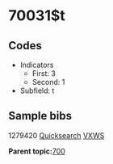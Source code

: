 # 70031$t

## Codes

-   Indicators
    -   First: 3
    -   Second: 1
-   Subfield: t

## Sample bibs

1279420 [Quicksearch](https://search.library.yale.edu/catalog/1279420) [VXWS](http://prodorbis.library.yale.edu:7014/vxws/GetHoldingsService?bibId=1279420)

**Parent topic:**[700](../../tags/700/700.md)


